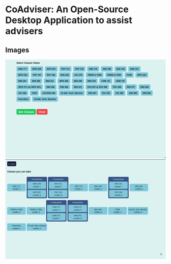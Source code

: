 # CoAdviser: An Open-Source Desktop Application to assist advisers

## Images
<img src="./src/assets/screenshot1.png"/>
<img src="./src/assets/screenshot2.png"/>
